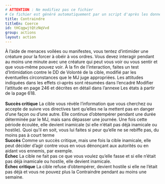 ```yaml
---
# ATTENTION : Ne modifiez pas ce fichier
# Ce fichier est généré automatiquement par un script d'après les données du module Foundry VTT officiel et de sa traduction
title: Contraindre
titleEn: Coerce
id: tHCqgwjtQtzNqVvd
group: actions
layout: action
---
```

<p><span>À l’aide de menaces voilées ou manifestes, vous tentez d’intimider une créature pour la forcer à obéir à vos ordres. Vous devez interagir pendant au moins une minute avec une créature qui peut vous voir ou vous sentir et que vous‑même pouvez voir. À la fin de l’interaction, faites un test d’Intimidation contre le DD de Volonté de la cible, modifié par les éventuelles circonstances que le MJ juge appropriées. Les attitudes indiquées dans les effets ci‑après sont résumées dans l’encadré Modifier l’attitude en page 246 et décrites en détail dans l’annexe Les états à partir de la page 618.<br><br><strong>Succès critique</strong>  La cible vous révèle l’information que vous cherchez ou accepte de suivre vos directives tant qu’elles ne la mettent pas en danger d’une façon ou d’une autre. Elle continue d’obtempérer pendant une durée déterminée par le MJ, mais sans dépasser une journée. Une fois cette période écoulée, elle devient inamicale (si elle n’était pas déjà inamicale ou hostile). Quoi qu’il en soit, vous lui faites si peur qu’elle ne se rebiffe pas, du moins pas à court terme<br><strong>Succès</strong> Comme un succès critique, mais une fois la cible inamicale, elle peut décider d’agir contre vous en vous dénonçant aux autorités ou en aidant vos ennemis, par exemple.<br><strong>Échec</strong> La cible ne fait pas ce que vous voulez qu’elle fasse et si elle n’était pas déjà inamicale ou hostile, elle devient inamicale.<br><strong>Échec critique</strong> La cible refuse d’obtempérer, devient hostile si elle ne l’était pas déjà et vous ne pouvez plus la Contraindre pendant au moins une semaine.&nbsp;</span></p>
